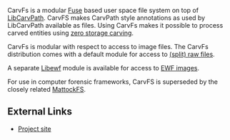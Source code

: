 CarvFs is a modular [Fuse](Fuse "wikilink") based user space file system
on top of [LibCarvPath](LibCarvPath "wikilink"). CarvFS makes CarvPath
style annotations as used by LibCarvPath available as files. Using
CarvFs makes it possible to process carved entities using [zero storage
carving](zero_storage_carving "wikilink").

CarvFs is modular with respect to access to image files. The CarvFs
distribution comes with a default module for access to [(split) raw
files](Raw_Image_Format "wikilink").

A separate [Libewf](Libewf "wikilink") module is available for access to
[EWF images](Encase_image_file_format "wikilink").

For use in computer forensic frameworks, CarvFS is superseded by the
closely related [MattockFS](MattockFS "wikilink").

## External Links

- [Project site](https://github.com/DNPA/carvfs)